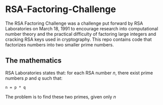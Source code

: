 # RSA-Factoring-Challenge

The RSA Factoring Challenge was a challenge put forward by RSA Laboratories on March 18, 1991 to encourage research into computational number theory and the practical difficulty of factoring large integers and cracking RSA keys used in cryptography. This repo contains code that factorizes numbers into two smaller prime numbers.

## The mathematics
RSA Laboratories states that: for each RSA number _n_, there exist prime numbers _p_ and _q_ such that:
```
n = p * q
```
The problem is to find these two primes, given only _n_
